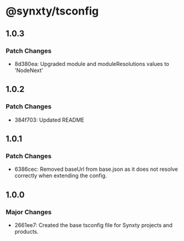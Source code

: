 # @synxty/tsconfig

## 1.0.3

### Patch Changes

- 8d380ea: Upgraded module and moduleResolutions values to 'NodeNext'

## 1.0.2

### Patch Changes

- 384f703: Updated README

## 1.0.1

### Patch Changes

- 6386cec: Removed baseUrl from base.json as it does not resolve correctly when extending the config.

## 1.0.0

### Major Changes

- 2661ee7: Created the base tsconfig file for Synxty projects and products.
